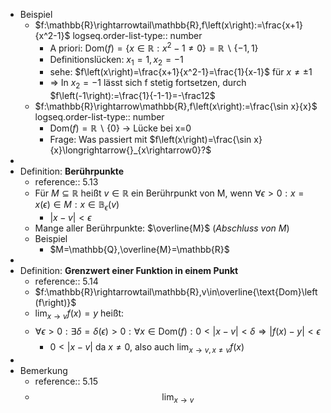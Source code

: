 - Beispiel
	- $f:\mathbb{R}\rightarrowtail\mathbb{R},f\left(x\right):=\frac{x+1}{x^2-1}$
	  logseq.order-list-type:: number
		- A priori: $\text{Dom}\left(f\right)=\left\lbrace x\in\mathbb{R}:x^2-1\neq0\right\rbrace=\mathbb{R}\backslash\left\lbrace-1,1\right\rbrace$
		- Definitionslücken: $x_1=1,x_2=-1$
		- sehe: $f\left(x\right)=\frac{x+1}{x^2-1}=\frac{1}{x-1}$ für $x\neq\pm1$
		- => In $x_2=-1$ lässt sich f stetig fortsetzen, durch $f\left(-1\right):=\frac{1}{-1-1}=-\frac12$
	- $f:\mathbb{R}\rightarrow\mathbb{R},f\left(x\right):=\frac{\sin x}{x}$
	  logseq.order-list-type:: number
		- $\text{Dom}\left(f\right)=\mathbb{R}\backslash\left\lbrace0\right\rbrace$ -> Lücke bei x=0
		- Frage: Was passiert mit $f\left(x\right)=\frac{\sin x}{x}\longrightarrow{}_{x\rightarrow0}?$
-
- Definition: **Berührpunkte**
	- reference:: 5.13
	- Für $M\subseteq\mathbb{R}$ heißt $v\in\mathbb{R}$ ein Berührpunkt von M, wenn $\forall\epsilon>0:x=x\left(\epsilon\right)\in M:x\in\mathbb{B}_{\epsilon}\left(v\right)$
		- $\left|x-v\right|<\epsilon$
	- Mange aller Berührpunkte: $\overline{M}$ (*Abschluss von M*)
	- Beispiel
		- $M=\mathbb{Q},\overline{M}=\mathbb{R}$
-
- Definition: **Grenzwert einer Funktion in einem Punkt**
	- reference:: 5.14
	- $f:\mathbb{R}\rightarrowtail\mathbb{R},v\in\overline{\text{Dom}\left(f\right)}$
	- $\lim_{x\rightarrow v}f\left(x\right)=y$ heißt:
	- $$\forall\epsilon>0:\exists\delta=\delta\left(\epsilon\right)>0:\forall x\in\text{Dom}\left(f\right):0<\left|x-v\right|<\delta\Rightarrow\left|f\left(x\right)-y\right|<\epsilon$$
		- $0<\left|x-v\right|$ da $x\neq0$, also auch $\lim_{x\rightarrow v,x\neq v}f\left(x\right)$
-
- Bemerkung
	- reference:: 5.15
	- $$\lim_{x\rightarrow v}$$